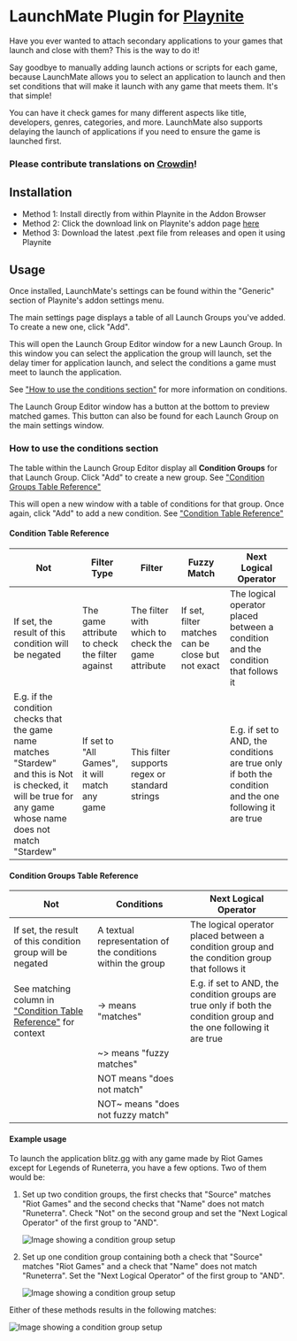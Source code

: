 # LaunchMate Plugin for [Playnite](https://playnite.link/)

Have you ever wanted to attach secondary applications to your games that launch and close with them? This is the way to do it! 

Say goodbye to manually adding launch actions or scripts for each game, because LaunchMate allows you to select an application to launch and then set conditions that will make it launch with any game that meets them. It's that simple!

You can have it check games for many different aspects like title, developers, genres, categories, and more. LaunchMate also supports delaying the launch of applications if you need to ensure the game is launched first.

### Please contribute translations on [Crowdin](https://crowdin.com/project/launchmate)!

## Installation
- Method 1: Install directly from within Playnite in the Addon Browser
- Method 2: Click the download link on Playnite's addon page [here](https://playnite.link/)
- Method 3: Download the latest .pext file from releases and open it using Playnite

## Usage

Once installed, LaunchMate's settings can be found within the "Generic" section of Playnite's addon settings menu.

The main settings page displays a table of all Launch Groups you've added. To create a new one, click "Add".

This will open the Launch Group Editor window for a new Launch Group. In this window you can select the application the group will launch, set the delay timer for application launch, and select the conditions a game must meet to launch the application.

See ["How to use the conditions section"](#how-to-use-the-conditions-section) for more information on conditions.

The Launch Group Editor window has a button at the bottom to preview matched games. This button can also be found for each Launch Group on the main settings window.


### How to use the conditions section

The table within the Launch Group Editor display all **Condition Groups** for that Launch Group. Click "Add" to create a new group. See ["Condition Groups Table Reference"](#condition-groups-table-reference)

This will open a new window with a table of conditions for that group. Once again, click "Add" to add a new condition. See ["Condition Table Reference"](#condition-table-reference)

#### Condition Table Reference

|Not|Filter Type|Filter|Fuzzy Match|Next Logical Operator|
| -------- | ------- | -------- | ------- | ------- |
| If set, the result of this condition will be negated | The game attribute to check the filter against | The filter with which to check the game attribute | If set, filter matches can be close but not exact | The logical operator placed between a condition and the condition that follows it |
| E.g. if the condition checks that the game name matches "Stardew" and this is Not is checked, it will be true for any game whose name does not match "Stardew"| If set to "All Games", it will match any game | This filter supports regex or standard strings | | E.g. if set to AND, the conditions are true only if both the condition and the one following it are true |

#### Condition Groups Table Reference

| Not | Conditions | Next Logical Operator |
| -------- | ------- | -------- |
| If set, the result of this condition group will be negated | A textual representation of the conditions within the group | The logical operator placed between a condition group and the condition group that follows it |
| See matching column in ["Condition Table Reference"](#condition-table-reference) for context | -> means "matches" | E.g. if set to AND, the condition groups are true only if both the condition group and the one following it are true |
| | ~> means "fuzzy matches" | |
| | NOT means "does not match" | |
| | NOT~ means "does not fuzzy match" | |

#### Example usage

To launch the application blitz.gg with any game made by Riot Games except for Legends of Runeterra, you have a few options. Two of them would be:

1. Set up two condition groups, the first checks that "Source" matches "Riot Games" and the second checks that "Name" does not match "Runeterra". Check "Not" on the second group and set the "Next Logical Operator" of the first group to "AND".

    ![Image showing a condition group setup](https://i.imgur.com/HvROKwx.png)

2. Set up one condition group containing both a check that "Source" matches "Riot Games" and a check that "Name" does not match "Runeterra". Set the "Next Logical Operator" of the first group to "AND".

    ![Image showing a condition group setup](https://i.imgur.com/BzMBR14.png)

Either of these methods results in the following matches:
    
![Image showing a condition group setup](https://i.imgur.com/2xVxs6f.png)
